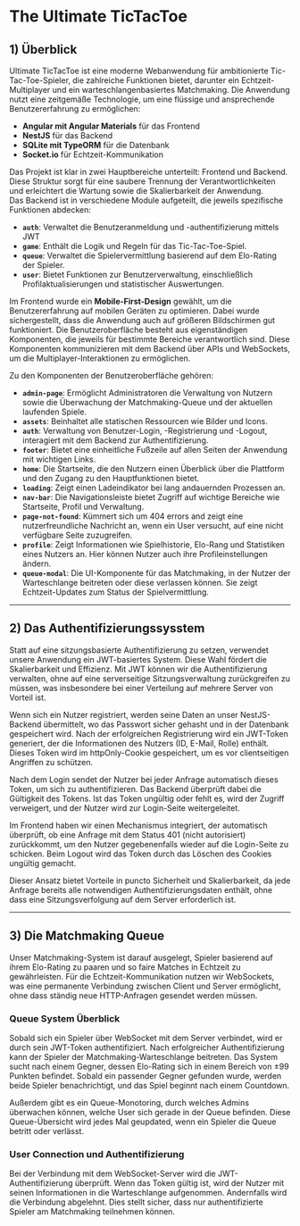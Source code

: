 
# The Ultimate TicTacToe

## 1) Überblick

Ultimate TicTacToe ist eine moderne Webanwendung für ambitionierte Tic-Tac-Toe-Spieler, die zahlreiche Funktionen bietet, darunter ein Echtzeit-Multiplayer und ein warteschlangenbasiertes Matchmaking. Die Anwendung nutzt eine zeitgemäße Technologie, um eine flüssige und ansprechende Benutzererfahrung zu ermöglichen:

- **Angular mit Angular Materials** für das Frontend
- **NestJS** für das Backend
- **SQLite mit TypeORM** für die Datenbank
- **Socket.io** für Echtzeit-Kommunikation

Das Projekt ist klar in zwei Hauptbereiche unterteilt: Frontend und Backend. Diese Struktur sorgt für eine saubere Trennung der Verantwortlichkeiten und erleichtert die Wartung sowie die Skalierbarkeit der Anwendung.  
Das Backend ist in verschiedene Module aufgeteilt, die jeweils spezifische Funktionen abdecken:

- **`auth`**: Verwaltet die Benutzeranmeldung und -authentifizierung mittels JWT
- **`game`**: Enthält die Logik und Regeln für das Tic-Tac-Toe-Spiel.
- **`queue`**: Verwaltet die Spielervermittlung basierend auf dem Elo-Rating der Spieler.
- **`user`**: Bietet Funktionen zur Benutzerverwaltung, einschließlich Profilaktualisierungen und statistischer Auswertungen.

Im Frontend wurde ein **Mobile-First-Design** gewählt, um die Benutzererfahrung auf mobilen Geräten zu optimieren. Dabei wurde sichergestellt, dass die Anwendung auch auf größeren Bildschirmen gut funktioniert. Die Benutzeroberfläche besteht aus eigenständigen Komponenten, die jeweils für bestimmte Bereiche verantwortlich sind. Diese Komponenten kommunizieren mit dem Backend über APIs und WebSockets, um die Multiplayer-Interaktionen zu ermöglichen.


Zu den Komponenten der Benutzeroberfläche gehören:

- **`admin-page`**: Ermöglicht Administratoren die Verwaltung von Nutzern sowie die Überwachung der Matchmaking-Queue und der aktuellen laufenden Spiele.
- **`assets`**: Beinhaltet alle statischen Ressourcen wie Bilder und Icons.
- **`auth`**: Verwaltung von Benutzer-Login, -Registrierung und -Logout, interagiert mit dem Backend zur Authentifizierung.
- **`footer`**: Bietet eine einheitliche Fußzeile auf allen Seiten der Anwendung mit wichtigen Links.
- **`home`**: Die Startseite, die den Nutzern einen Überblick über die Plattform und den Zugang zu den Hauptfunktionen bietet.
- **`loading`**: Zeigt einen Ladeindikator bei lang andauernden Prozessen an.
- **`nav-bar`**: Die Navigationsleiste bietet Zugriff auf wichtige Bereiche wie Startseite, Profil und Verwaltung.
- **`page-not-found`**: Kümmert sich um 404 errors and zeigt eine nutzerfreundliche Nachricht an, wenn ein User versucht, auf eine nicht verfügbare Seite zuzugreifen.
- **`profile`**: Zeigt Informationen wie Spielhistorie, Elo-Rang und Statistiken eines Nutzers an. Hier können Nutzer auch ihre Profileinstellungen ändern.
- **`queue-modal`**: Die UI-Komponente für das Matchmaking, in der Nutzer der Warteschlange beitreten oder diese verlassen können. Sie zeigt Echtzeit-Updates zum Status der Spielvermittlung.




 
---

## 2) Das Authentifizierungssysstem

Statt auf eine sitzungsbasierte Authentifizierung zu setzen, verwendet unsere Anwendung ein JWT-basiertes System. Diese Wahl fördert die Skalierbarkeit und Effizienz. Mit JWT können wir die Authentifizierung verwalten, ohne auf eine serverseitige Sitzungsverwaltung zurückgreifen zu müssen, was insbesondere bei einer Verteilung auf mehrere Server von Vorteil ist.

Wenn sich ein Nutzer registriert, werden seine Daten an unser NestJS-Backend übermittelt, wo das Passwort sicher gehasht und in der Datenbank gespeichert wird. Nach der erfolgreichen Registrierung wird ein JWT-Token generiert, der die Informationen des Nutzers (ID, E-Mail, Rolle) enthält. Dieses Token wird im httpOnly-Cookie gespeichert, um es vor clientseitigen Angriffen zu schützen.

Nach dem Login sendet der Nutzer bei jeder Anfrage automatisch dieses Token, um sich zu authentifizieren. Das Backend überprüft dabei die Gültigkeit des Tokens. Ist das Token ungültig oder fehlt es, wird der Zugriff verweigert, und der Nutzer wird zur Login-Seite weitergeleitet.

Im Frontend haben wir einen Mechanismus integriert, der automatisch überprüft, ob eine Anfrage mit dem Status 401 (nicht autorisiert) zurückkommt, um den Nutzer gegebenenfalls wieder auf die Login-Seite zu schicken. Beim Logout wird das Token durch das Löschen des Cookies ungültig gemacht.

Dieser Ansatz bietet Vorteile in puncto Sicherheit und Skalierbarkeit, da jede Anfrage bereits alle notwendigen Authentifizierungsdaten enthält, ohne dass eine Sitzungsverfolgung auf dem Server erforderlich ist.

---

## 3) Die Matchmaking Queue

Unser Matchmaking-System ist darauf ausgelegt, Spieler basierend auf ihrem Elo-Rating zu paaren und so faire Matches in Echtzeit zu gewährleisten. Für die Echtzeit-Kommunikation nutzen wir WebSockets, was eine permanente Verbindung zwischen Client und Server ermöglicht, ohne dass ständig neue HTTP-Anfragen gesendet werden müssen.

### Queue System Überblick

Sobald sich ein Spieler über WebSocket mit dem Server verbindet, wird er durch sein JWT-Token authentifiziert. Nach erfolgreicher Authentifizierung kann der Spieler der Matchmaking-Warteschlange beitreten. Das System sucht nach einem Gegner, dessen Elo-Rating sich in einem Bereich von ±99 Punkten befindet. Sobald ein passender Gegner gefunden wurde, werden beide Spieler benachrichtigt, und das Spiel beginnt nach einem Countdown.

Außerdem gibt es ein Queue-Monotoring, durch welches Admins überwachen können, welche User sich gerade in der Queue befinden. Diese Queue-Übersicht wird jedes Mal geupdated, wenn ein Spieler die Queue betritt oder verlässt.


### User Connection und Authentifizierung

Bei der Verbindung mit dem WebSocket-Server wird die JWT-Authentifizierung überprüft. Wenn das Token gültig ist, wird der Nutzer mit seinen Informationen in die Warteschlange aufgenommen. Andernfalls wird die Verbindung abgelehnt. Dies stellt sicher, dass nur authentifizierte Spieler am Matchmaking teilnehmen können.